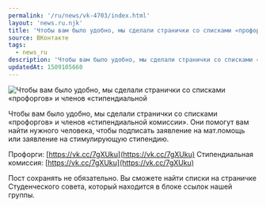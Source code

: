 ```yaml
---
permalink: '/ru/news/vk-4703/index.html'
layout: 'news.ru.njk'
title: 'Чтобы вам было удобно, мы сделали странички со списками «профоргов» и членов «стипендиальной ко'
source: ВКонтакте
tags:
  - news_ru
description: 'Чтобы вам было удобно, мы сделали странички со списками «профоргов» и членов «стипендиальной'
updatedAt: 1509105660
---
```

![Чтобы вам было удобно, мы сделали странички со списками «профоргов» и членов «стипендиальной](https://sun9-35.userapi.com/impf/c621515/v621515000/2cb94/SO1TksBAwl8.jpg?size=1223x795&quality=96&proxy=1&sign=dffdd4d84a81c2f506343de313e8ac12&c_uniq_tag=DjVloUwYSc97AxPGEk2qOeqgFvQzavi_F2F3i7IvPUY&type=album)

Чтобы вам было удобно, мы сделали странички со списками «профоргов» и членов «стипендиальной комиссии». Они помогут вам найти нужного человека, чтобы подписать заявление на мат.помощь или заявление на стимулирующую стипендию.

Профорги: [https://vk.cc/7gXUku](https://vk.cc/7gXUku)
Стипендиальная комиссия: [https://vk.cc/7gXUku](https://vk.cc/7gXUku)

Пост сохранять не обязательно. Вы сможете найти списки на страничке Студенческого совета, который находится в блоке ссылок нашей группы.
